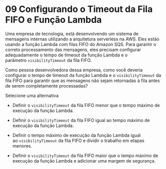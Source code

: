 # 09 Configurando o Timeout da Fila FIFO e Função Lambda

Uma empresa de tecnologia, está desenvolvendo um sistema de mensagens internas utilizando a arquitetura serverless na AWS. Eles estão usando a função Lambda com filas FIFO do Amazon SQS. Para garantir o correto processamento das mensagens, eles precisam configurar adequadamente o tempo de timeout da função Lambda e o parâmetro `visibilityTimeout` da fila FIFO.

Como pessoa desenvolvedora dessa empresa, como você deveria configurar o tempo de timeout da função Lambda e o `visibilityTimeout` da fila FIFO para garantir que as mensagens não sejam retornadas à fila antes de serem completamente processadas?

Selecione uma alternativa

- Definir o `visibilityTimeout` da fila FIFO menor que o tempo máximo de execução da função Lambda.
    
- Definir o `visibilityTimeout` da fila FIFO igual ao tempo máximo de execução da função Lambda.
    
- Definir o tempo máximo de execução da função Lambda igual ao `visibilityTimeout` da fila FIFO e dividir o trabalho em etapas menores.
    
- Definir o `visibilityTimeout` da fila FIFO maior que o tempo máximo de execução da função Lambda e adicionar uma margem de segurança.
